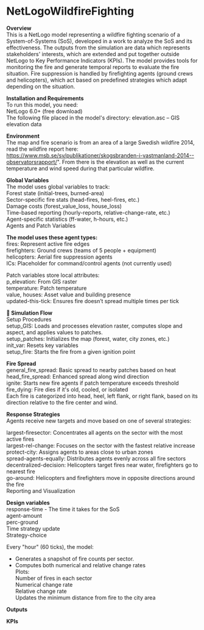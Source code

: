 # NetLogoWildfireFighting
**Overview**<br/>
This is a NetLogo model representing a wildfire fighting scenario of a System-of-Systems (SoS), developed in a work to analyze the SoS and its effectiveness. The outputs from the simulation are data which represents stakeholders' interests, which are extended and put together outside NetLogo to Key Performance Indicators (KPIs). The model provides tools for monitoring the fire and generate temporal reports to evaluate the fire situation. Fire suppression is handled by firefighting agents (ground crews and helicopters), which act based on predefined strategies which adapt depending on the situation.

**Installation and Requirements**<br/>
To run this model, you need: <br/>
NetLogo 6.0+ (free download)<br/> 
The following file placed in the model's directory: 
elevation.asc – GIS elevation data<br/>

**Environment**<br/>
The map and fire scenario is from an area of a large Swedish wildfire 2014, read the wildfire report here: https://www.msb.se/sv/publikationer/skogsbranden-i-vastmanland-2014--observatorsrapport/". From there is the elevation as well as the current temperature and wind speed during that particular wildfire.

**Global Variables**<br/>
The model uses global variables to track:<br/>
Forest state (initial-trees, burned-area)<br/>
Sector-specific fire stats (head-fires, heel-fires, etc.)<br/>
Damage costs (forest_value_loss, house_loss)<br/>
Time-based reporting (hourly-reports, relative-change-rate, etc.)<br/>
Agent-specific statistics (ff-water, h-hours, etc.)<br/>
Agents and Patch Variables<br/>

**The model uses these agent types:**<br/>
fires: Represent active fire edges<br/>
firefighters: Ground crews (teams of 5 people + equipment)<br/>
helicopters: Aerial fire suppression agents<br/>
ICs: Placeholder for command/control agents (not currently used)<br/>

Patch variables store local attributes:<br/>
p_elevation: From GIS raster<br/>
temperature: Patch temperature<br/>
value, houses: Asset value and building presence<br/>
updated-this-tick: Ensures fire doesn’t spread multiple times per tick<br/>

**🔄 Simulation Flow**<br/>
Setup Procedures<br/>
setup_GIS: Loads and processes elevation raster, computes slope and aspect, and applies values to patches.<br/>
setup_patches: Initializes the map (forest, water, city zones, etc.)<br/>
init_var: Resets key variables<br/>
setup_fire: Starts the fire from a given ignition point<br/>

**Fire Spread**<br/>
general_fire_spread: Basic spread to nearby patches based on heat<br/>
head_fire_spread: Enhanced spread along wind direction<br/>
ignite: Starts new fire agents if patch temperature exceeds threshold<br/>
fire_dying: Fire dies if it's old, cooled, or isolated<br/>
Each fire is categorized into head, heel, left flank, or right flank, based on its direction relative to the fire center and wind.<br/>

**Response Strategies**<br/>
Agents receive new targets and move based on one of several strategies:<br/>

largest-firesector: Concentrates all agents on the sector with the most active fires<br/>
largest-rel-change: Focuses on the sector with the fastest relative increase<br/>
protect-city: Assigns agents to areas close to urban zones<br/>
spread-agents-equally: Distributes agents evenly across all fire sectors<br/>
decentralized-decision: Helicopters target fires near water, firefighters go to nearest fire<br/>
go-around: Helicopters and firefighters move in opposite directions around the fire<br/>
Reporting and Visualization<br/>

**Design variables**<br/>
response-time - The time it takes for the SoS <br/>
agent-amount<br/>
perc-ground<br/>
Time strategy update<br/>
Strategy-choice<br/>

Every "hour" (60 ticks), the model:<br/>
- Generates a snapshot of fire counts per sector.<br/>
- Computes both numerical and relative change rates<br/>
Plots:<br/>
Number of fires in each sector<br/>
Numerical change rate<br/>
Relative change rate<br/>
Updates the minimum distance from fire to the city area<br/>


**Outputs**

**KPIs**
